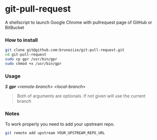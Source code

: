 git-pull-request
==============

A shellscript to launch Google Chrome with pullrequest page of GitHub or BitBucket

### How to install
```bash
git clone git@github.com:brunoziie/git-pull-request.git
cd git-pull-request
sudo cp gpr /usr/bin/gpr
sudo chmod +x /usr/bin/gpr
```

### Usage

_$ **gpr** \<remote-branch> \<local-branch>_

> Both of arguments are optionals. If not given will use the current branch
> 

### Notes

To work properly you need to add your upstream repo.
```bash
git remote add upstream YOUR_UPSTREAM_REPO_URL
```